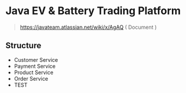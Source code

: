 # Java EV & Battery Trading Platform

> https://javateam.atlassian.net/wiki/x/AgAQ ( Document )

## Structure
- Customer Service
- Payment Service
- Product Service
- Order Service
- TEST